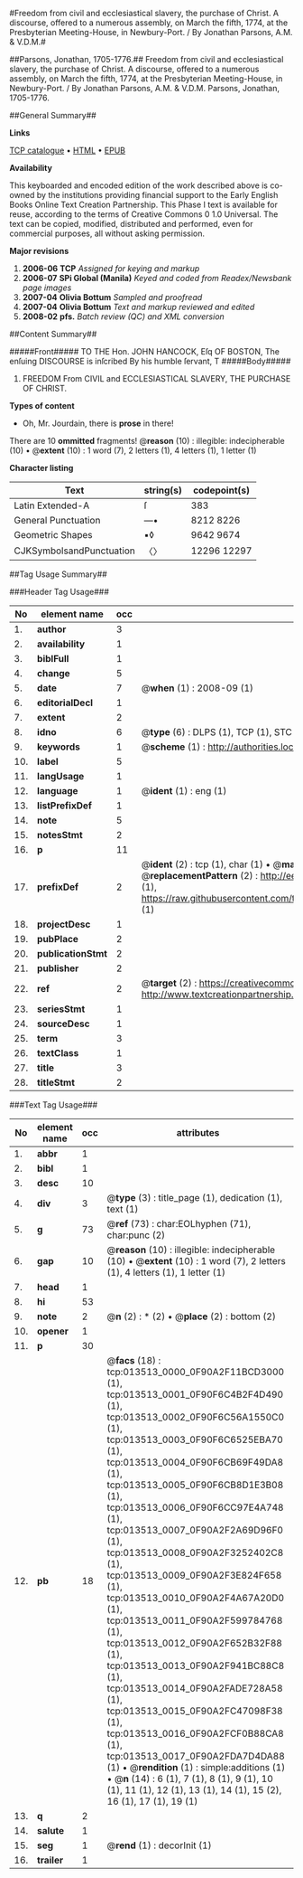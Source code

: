 #Freedom from civil and ecclesiastical slavery, the purchase of Christ. A discourse, offered to a numerous assembly, on March the fifth, 1774, at the Presbyterian Meeting-House, in Newbury-Port. / By Jonathan Parsons, A.M. & V.D.M.#

##Parsons, Jonathan, 1705-1776.##
Freedom from civil and ecclesiastical slavery, the purchase of Christ. A discourse, offered to a numerous assembly, on March the fifth, 1774, at the Presbyterian Meeting-House, in Newbury-Port. / By Jonathan Parsons, A.M. & V.D.M.
Parsons, Jonathan, 1705-1776.

##General Summary##

**Links**

[TCP catalogue](http://www.ota.ox.ac.uk/tcp/)  • 
[HTML](http://tei.it.ox.ac.uk/tcp/Texts-HTML/free/N10/N10662.html)  • 
[EPUB](http://tei.it.ox.ac.uk/tcp/Texts-EPUB/free/N10/N10662.epub)

**Availability**

This keyboarded and encoded edition of the
	       work described above is co-owned by the institutions
	       providing financial support to the Early English Books
	       Online Text Creation Partnership. This Phase I text is
	       available for reuse, according to the terms of Creative
	       Commons 0 1.0 Universal. The text can be copied,
	       modified, distributed and performed, even for
	       commercial purposes, all without asking permission.

**Major revisions**

1. __2006-06__ __TCP__ *Assigned for keying and markup*
1. __2006-07__ __SPi Global (Manila)__ *Keyed and coded from Readex/Newsbank page images*
1. __2007-04__ __Olivia Bottum__ *Sampled and proofread*
1. __2007-04__ __Olivia Bottum__ *Text and markup reviewed and edited*
1. __2008-02__ __pfs.__ *Batch review (QC) and XML conversion*

##Content Summary##

#####Front#####
TO THE Hon. JOHN HANCOCK, Eſq OF BOSTON, The enſuing DISCOURSE is inſcribed By his humble ſervant, T
#####Body#####

1. FREEDOM From CIVIL and ECCLESIASTICAL SLAVERY, THE PURCHASE OF CHRIST.

**Types of content**

  * Oh, Mr. Jourdain, there is **prose** in there!

There are 10 **ommitted** fragments! 
 @__reason__ (10) : illegible: indecipherable (10)  •  @__extent__ (10) : 1 word (7), 2 letters (1), 4 letters (1), 1 letter (1)

**Character listing**


|Text|string(s)|codepoint(s)|
|---|---|---|
|Latin Extended-A|ſ|383|
|General Punctuation|—•|8212 8226|
|Geometric Shapes|▪◊|9642 9674|
|CJKSymbolsandPunctuation|〈〉|12296 12297|

##Tag Usage Summary##

###Header Tag Usage###

|No|element name|occ|attributes|
|---|---|---|---|
|1.|__author__|3||
|2.|__availability__|1||
|3.|__biblFull__|1||
|4.|__change__|5||
|5.|__date__|7| @__when__ (1) : 2008-09 (1)|
|6.|__editorialDecl__|1||
|7.|__extent__|2||
|8.|__idno__|6| @__type__ (6) : DLPS (1), TCP (1), STC (1), NOTIS (1), IMAGE-SET (1), EVANS-CITATION (1)|
|9.|__keywords__|1| @__scheme__ (1) : http://authorities.loc.gov/ (1)|
|10.|__label__|5||
|11.|__langUsage__|1||
|12.|__language__|1| @__ident__ (1) : eng (1)|
|13.|__listPrefixDef__|1||
|14.|__note__|5||
|15.|__notesStmt__|2||
|16.|__p__|11||
|17.|__prefixDef__|2| @__ident__ (2) : tcp (1), char (1)  •  @__matchPattern__ (2) : ([0-9\-]+):([0-9IVX]+) (1), (.+) (1)  •  @__replacementPattern__ (2) : http://eebo.chadwyck.com/downloadtiff?vid=$1&page=$2 (1), https://raw.githubusercontent.com/textcreationpartnership/Texts/master/tcpchars.xml#$1 (1)|
|18.|__projectDesc__|1||
|19.|__pubPlace__|2||
|20.|__publicationStmt__|2||
|21.|__publisher__|2||
|22.|__ref__|2| @__target__ (2) : https://creativecommons.org/publicdomain/zero/1.0/ (1), http://www.textcreationpartnership.org/docs/. (1)|
|23.|__seriesStmt__|1||
|24.|__sourceDesc__|1||
|25.|__term__|3||
|26.|__textClass__|1||
|27.|__title__|3||
|28.|__titleStmt__|2||


###Text Tag Usage###

|No|element name|occ|attributes|
|---|---|---|---|
|1.|__abbr__|1||
|2.|__bibl__|1||
|3.|__desc__|10||
|4.|__div__|3| @__type__ (3) : title_page (1), dedication (1), text (1)|
|5.|__g__|73| @__ref__ (73) : char:EOLhyphen (71), char:punc (2)|
|6.|__gap__|10| @__reason__ (10) : illegible: indecipherable (10)  •  @__extent__ (10) : 1 word (7), 2 letters (1), 4 letters (1), 1 letter (1)|
|7.|__head__|1||
|8.|__hi__|53||
|9.|__note__|2| @__n__ (2) : * (2)  •  @__place__ (2) : bottom (2)|
|10.|__opener__|1||
|11.|__p__|30||
|12.|__pb__|18| @__facs__ (18) : tcp:013513_0000_0F90A2F11BCD3000 (1), tcp:013513_0001_0F90F6C4B2F4D490 (1), tcp:013513_0002_0F90F6C56A1550C0 (1), tcp:013513_0003_0F90F6C6525EBA70 (1), tcp:013513_0004_0F90F6CB69F49DA8 (1), tcp:013513_0005_0F90F6CB8D1E3B08 (1), tcp:013513_0006_0F90F6CC97E4A748 (1), tcp:013513_0007_0F90A2F2A69D96F0 (1), tcp:013513_0008_0F90A2F3252402C8 (1), tcp:013513_0009_0F90A2F3E824F658 (1), tcp:013513_0010_0F90A2F4A67A20D0 (1), tcp:013513_0011_0F90A2F599784768 (1), tcp:013513_0012_0F90A2F652B32F88 (1), tcp:013513_0013_0F90A2F941BC88C8 (1), tcp:013513_0014_0F90A2FADE728A58 (1), tcp:013513_0015_0F90A2FC47098F38 (1), tcp:013513_0016_0F90A2FCF0B88CA8 (1), tcp:013513_0017_0F90A2FDA7D4DA88 (1)  •  @__rendition__ (1) : simple:additions (1)  •  @__n__ (14) : 6 (1), 7 (1), 8 (1), 9 (1), 10 (1), 11 (1), 12 (1), 13 (1), 14 (1), 15 (2), 16 (1), 17 (1), 19 (1)|
|13.|__q__|2||
|14.|__salute__|1||
|15.|__seg__|1| @__rend__ (1) : decorInit (1)|
|16.|__trailer__|1||
